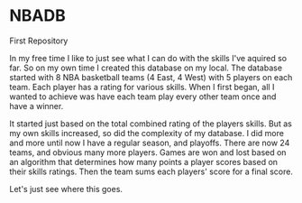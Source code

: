 # NBADB
First Repository

In my free time I like to just see what I can do with the skills I've aquired so far. So on my own time I created this database on my local. The database started with 8 NBA basketball teams (4 East, 4 West) with 5 players on each team. Each player has a rating for various skills. When I first began, all I wanted to achieve was have each team play every other team once and have a winner. 

It started just based on the total combined rating of the players skills. But as my own skills increased, so did the complexity of my database. 
I did more and more until now I have a regular season, and playoffs. There are now 24 teams, and obvious many more players. Games are won and lost based on an algorithm that determines how many points a player scores based on their skills ratings. Then the team sums each players' score for a final score.

Let's just see where this goes.
